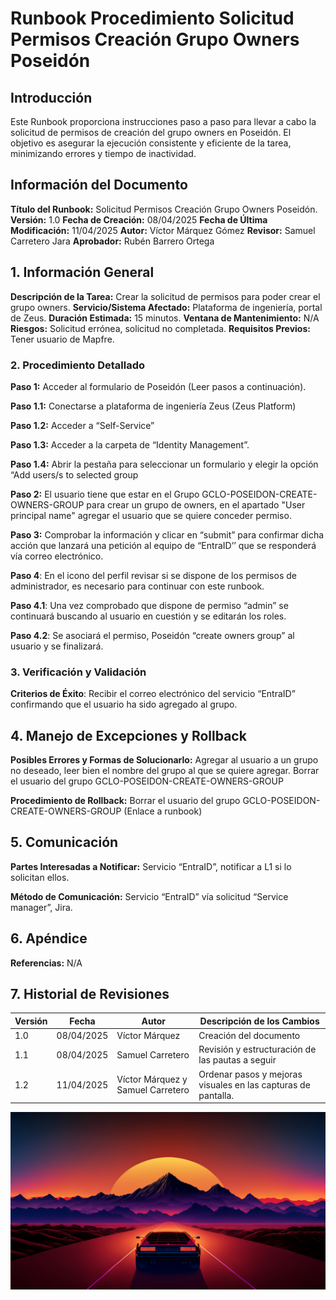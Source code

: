 # Runbook Procedimiento Solicitud Permisos Creación Grupo Owners Poseidón

## Introducción

Este Runbook proporciona instrucciones paso a paso para llevar a cabo la solicitud de permisos de creación del grupo owners en Poseidón. El objetivo es asegurar la ejecución consistente y eficiente de la tarea, minimizando errores y tiempo de inactividad.

## Información del Documento

**Título del Runbook:** Solicitud Permisos Creación Grupo Owners Poseidón.
**Versión:** 1.0
**Fecha de Creación:** 08/04/2025
**Fecha de Última Modificación:** 11/04/2025
**Autor:** Víctor Márquez Gómez
**Revisor:** Samuel Carretero Jara
**Aprobador:** Rubén Barrero Ortega

## 1. Información General

**Descripción de la Tarea:** Crear la solicitud de permisos para poder crear el grupo owners.
**Servicio/Sistema Afectado:** Plataforma de ingeniería, portal de Zeus.
**Duración Estimada:** 15 minutos.
**Ventana de Mantenimiento:** N/A
**Riesgos:** Solicitud errónea, solicitud no completada.
**Requisitos Previos:** Tener usuario de Mapfre.


### **2. Procedimiento Detallado**
**Paso 1:** Acceder al formulario de Poseidón (Leer pasos a continuación). 

**Paso 1.1:** Conectarse a plataforma de ingeniería Zeus (Zeus Platform)  

**Paso 1.2:** Acceder a “Self-Service” 

**Paso 1.3:** Acceder a la carpeta de “Identity Management”.  

**Paso 1.4:** Abrir la pestaña para seleccionar un formulario y elegir la opción “Add users/s to selected group 

**Paso 2:** El usuario tiene que estar en el Grupo GCLO-POSEIDON-CREATE-OWNERS-GROUP para crear un grupo de owners, en el apartado "User principal name" agregar el usuario que se quiere conceder permiso. 

**Paso 3:** Comprobar la información y clicar en “submit” para confirmar dicha acción que lanzará una petición al equipo de “EntraID’’ que se responderá vía correo electrónico. 


**Paso 4**: En el icono del perfil revisar si se dispone de los permisos de administrador, es necesario para continuar con este runbook. 
 
**Paso 4.1**: Una vez comprobado que dispone de permiso “admin” se continuará buscando al usuario en cuestión y se editarán los roles. 

**Paso 4.2**: Se asociará el permiso, Poseidón “create owners group” al usuario y se finalizará.


### **3. Verificación y Validación**

**Criterios de Éxito**: Recibir el correo electrónico del servicio “EntraID” confirmando que el usuario ha sido agregado al grupo. 

## 4. Manejo de Excepciones y Rollback

**Posibles Errores y Formas de Solucionarlo:** Agregar al usuario a un grupo no deseado, leer bien el nombre del grupo al que se quiere agregar. Borrar el usuario del grupo GCLO-POSEIDON-CREATE-OWNERS-GROUP 

**Procedimiento de Rollback:** Borrar el usuario del grupo GCLO-POSEIDON-CREATE-OWNERS-GROUP (Enlace a runbook) 

## 5. Comunicación

**Partes Interesadas a Notificar:** Servicio “EntraID”, notificar a L1 si lo solicitan ellos. 

**Método de Comunicación:** Servicio “EntraID” vía solicitud “Service manager”, Jira. 

## 6. Apéndice

**Referencias:** N/A

## 7. Historial de Revisiones

| Versión | Fecha        | Autor                          | Descripción de los Cambios                                  |
|---------|--------------|--------------------------------|-----------------------------------------------------------|
| 1.0     | 08/04/2025   | Víctor Márquez                 | Creación del documento                                      |
| 1.1     | 08/04/2025   | Samuel Carretero               | Revisión y estructuración de las pautas a seguir           |
| 1.2     | 11/04/2025   | Víctor Márquez y Samuel Carretero | Ordenar pasos y mejoras visuales en las capturas de pantalla. |





![IMG1](https://github.com/uvedevictorius/test_runbook/blob/main/80swallpaper.jpg)

